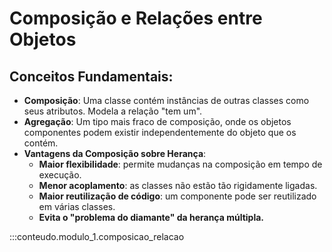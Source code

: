 # Composição e Relações entre Objetos

## Conceitos Fundamentais:
- **Composição**: Uma classe contém instâncias de outras classes como seus atributos. Modela a relação "tem um".
- **Agregação**: Um tipo mais fraco de composição, onde os objetos componentes podem existir independentemente do objeto que os contém.
- **Vantagens da Composição sobre Herança**:
    - **Maior flexibilidade**: permite mudanças na composição em tempo de execução.
    - **Menor acoplamento**: as classes não estão tão rigidamente ligadas.
    - **Maior reutilização de código**: um componente pode ser reutilizado em várias classes.
    - **Evita o "problema do diamante" da herança múltipla.**

:::conteudo.modulo_1.composicao_relacao